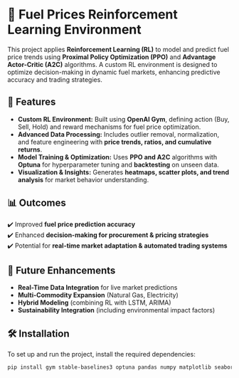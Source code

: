 # 🚀 Fuel Prices Reinforcement Learning Environment  

This project applies **Reinforcement Learning (RL)** to model and predict fuel price trends using **Proximal Policy Optimization (PPO)** and **Advantage Actor-Critic (A2C)** algorithms. A custom RL environment is designed to optimize decision-making in dynamic fuel markets, enhancing predictive accuracy and trading strategies.  


## 📌 Features  
- **Custom RL Environment:** Built using **OpenAI Gym**, defining action (Buy, Sell, Hold) and reward mechanisms for fuel price optimization.  
- **Advanced Data Processing:** Includes outlier removal, normalization, and feature engineering with **price trends, ratios, and cumulative returns**.  
- **Model Training & Optimization:** Uses **PPO and A2C** algorithms with **Optuna** for hyperparameter tuning and **backtesting** on unseen data.  
- **Visualization & Insights:** Generates **heatmaps, scatter plots, and trend analysis** for market behavior understanding.  

## 📊 Outcomes  
✔️ Improved **fuel price prediction accuracy**  
✔️ Enhanced **decision-making for procurement & pricing strategies**  
✔️ Potential for **real-time market adaptation & automated trading systems**  

## 🔮 Future Enhancements  
- **Real-Time Data Integration** for live market predictions  
- **Multi-Commodity Expansion** (Natural Gas, Electricity)  
- **Hybrid Modeling** (combining RL with LSTM, ARIMA)  
- **Sustainability Integration** (including environmental impact factors)  
 

## 🛠️ Installation  
To set up and run the project, install the required dependencies:  

```bash
pip install gym stable-baselines3 optuna pandas numpy matplotlib seaborn
